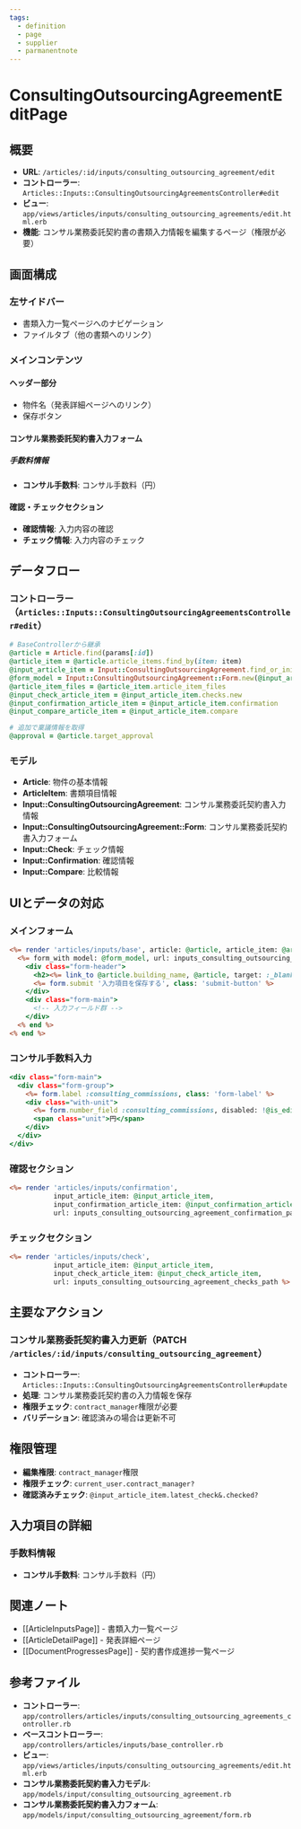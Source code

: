```yaml
---
tags:
  - definition
  - page
  - supplier
  - parmanentnote
---
```


# ConsultingOutsourcingAgreementEditPage

## 概要
- **URL**: `/articles/:id/inputs/consulting_outsourcing_agreement/edit`
- **コントローラー**: `Articles::Inputs::ConsultingOutsourcingAgreementsController#edit`
- **ビュー**: `app/views/articles/inputs/consulting_outsourcing_agreements/edit.html.erb`
- **機能**: コンサル業務委託契約書の書類入力情報を編集するページ（権限が必要）

## 画面構成

### 左サイドバー
- 書類入力一覧ページへのナビゲーション
- ファイルタブ（他の書類へのリンク）

### メインコンテンツ
#### ヘッダー部分
- 物件名（発表詳細ページへのリンク）
- 保存ボタン

#### コンサル業務委託契約書入力フォーム
##### 手数料情報
- **コンサル手数料**: コンサル手数料（円）

#### 確認・チェックセクション
- **確認情報**: 入力内容の確認
- **チェック情報**: 入力内容のチェック

## データフロー

### コントローラー（`Articles::Inputs::ConsultingOutsourcingAgreementsController#edit`）
```ruby
# BaseControllerから継承
@article = Article.find(params[:id])                                    # 対象物件
@article_item = @article.article_items.find_by(item: item)              # コンサル業務委託契約書の書類項目
@input_article_item = Input::ConsultingOutsourcingAgreement.find_or_initialize_by(...) # コンサル業務委託契約書入力情報
@form_model = Input::ConsultingOutsourcingAgreement::Form.new(@input_article_item)     # フォームモデル
@article_item_files = @article_item.article_item_files                  # ファイル一覧
@input_check_article_item = @input_article_item.checks.new              # チェック情報
@input_confirmation_article_item = @input_article_item.confirmation     # 確認情報
@input_compare_article_item = @input_article_item.compare               # 比較情報

# 追加で稟議情報を取得
@approval = @article.target_approval                                    # 稟議情報
```

### モデル
- **Article**: 物件の基本情報
- **ArticleItem**: 書類項目情報
- **Input::ConsultingOutsourcingAgreement**: コンサル業務委託契約書入力情報
- **Input::ConsultingOutsourcingAgreement::Form**: コンサル業務委託契約書入力フォーム
- **Input::Check**: チェック情報
- **Input::Confirmation**: 確認情報
- **Input::Compare**: 比較情報

## UIとデータの対応

### メインフォーム
```erb:1-32:app/views/articles/inputs/consulting_outsourcing_agreements/edit.html.erb
<%= render 'articles/inputs/base', article: @article, article_item: @article_item, article_item_files: @article_item_files do %>
  <%= form_with model: @form_model, url: inputs_consulting_outsourcing_agreement_path(@article), method: :patch, html: { class: 'input-form', data: { controller: 'dirty-check' } } do |form| %>
    <div class="form-header">
      <h2><%= link_to @article.building_name, @article, target: :_blank %></h2>
      <%= form.submit '入力項目を保存する', class: 'submit-button' %>
    </div>
    <div class="form-main">
      <!-- 入力フィールド群 -->
    </div>
  <% end %>
<% end %>
```

### コンサル手数料入力
```erb:12-20:app/views/articles/inputs/consulting_outsourcing_agreements/edit.html.erb
<div class="form-main">
  <div class="form-group">
    <%= form.label :consulting_commissions, class: 'form-label' %>
    <div class="with-unit">
      <%= form.number_field :consulting_commissions, disabled: !@is_editable_input_article_item %>
      <span class="unit">円</span>
    </div>
  </div>
</div>
```

### 確認セクション
```erb:21-26:app/views/articles/inputs/consulting_outsourcing_agreements/edit.html.erb
<%= render 'articles/inputs/confirmation',
           input_article_item: @input_article_item,
           input_confirmation_article_item: @input_confirmation_article_item,
           url: inputs_consulting_outsourcing_agreement_confirmation_path(@article) %>
```

### チェックセクション
```erb:27-32:app/views/articles/inputs/consulting_outsourcing_agreements/edit.html.erb
<%= render 'articles/inputs/check',
           input_article_item: @input_article_item,
           input_check_article_item: @input_check_article_item,
           url: inputs_consulting_outsourcing_agreement_checks_path %>
```

## 主要なアクション

### コンサル業務委託契約書入力更新（PATCH `/articles/:id/inputs/consulting_outsourcing_agreement`）
- **コントローラー**: `Articles::Inputs::ConsultingOutsourcingAgreementsController#update`
- **処理**: コンサル業務委託契約書の入力情報を保存
- **権限チェック**: `contract_manager`権限が必要
- **バリデーション**: 確認済みの場合は更新不可

## 権限管理
- **編集権限**: `contract_manager`権限
- **権限チェック**: `current_user.contract_manager?`
- **確認済みチェック**: `@input_article_item.latest_check&.checked?`

## 入力項目の詳細

### 手数料情報
- **コンサル手数料**: コンサル手数料（円）

## 関連ノート
- [[ArticleInputsPage]] - 書類入力一覧ページ
- [[ArticleDetailPage]] - 発表詳細ページ
- [[DocumentProgressesPage]] - 契約書作成進捗一覧ページ

## 参考ファイル
- **コントローラー**: `app/controllers/articles/inputs/consulting_outsourcing_agreements_controller.rb`
- **ベースコントローラー**: `app/controllers/articles/inputs/base_controller.rb`
- **ビュー**: `app/views/articles/inputs/consulting_outsourcing_agreements/edit.html.erb`
- **コンサル業務委託契約書入力モデル**: `app/models/input/consulting_outsourcing_agreement.rb`
- **コンサル業務委託契約書入力フォーム**: `app/models/input/consulting_outsourcing_agreement/form.rb` 